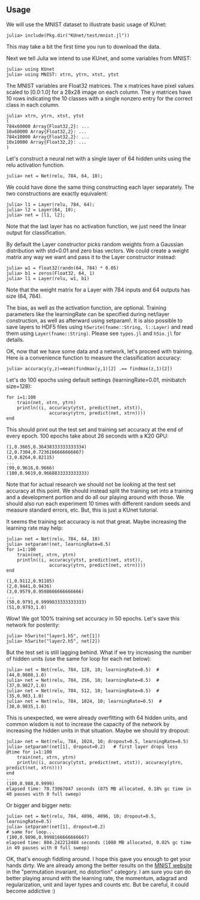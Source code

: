 ## Usage

We will use the MNIST dataset to illustrate basic usage of KUnet:
```
julia> include(Pkg.dir("KUnet/test/mnist.jl"))
```

This may take a bit the first time you run to download the data.

Next we tell Julia we intend to use KUnet, and some variables from MNIST:
```
julia> using KUnet
julia> using MNIST: xtrn, ytrn, xtst, ytst
```

The MNIST variables are Float32 matrices.  The x matrices have pixel
values scaled to [0.0:1.0] for a 28x28 image on each column.  The y
matrices have 10 rows indicating the 10 classes with a single nonzero
entry for the correct class in each column.
```
julia> xtrn, ytrn, xtst, ytst
(
784x60000 Array{Float32,2}: ...
10x60000 Array{Float32,2}: ...
784x10000 Array{Float32,2}: ...
10x10000 Array{Float32,2}: ...
)
```

Let's construct a neural net with a single layer of 64 hidden units
using the relu activation function.
```
julia> net = Net(relu, 784, 64, 10);
```

We could have done the same thing constructing each layer separately.
The two constructions are exactly equivalent:

```
julia> l1 = Layer(relu, 784, 64);
julia> l2 = Layer(64, 10);
julia> net = [l1, l2];
```

Note that the last layer has no activation function, we just need the
linear output for classification.

By default the Layer constructor picks random weights from a Gaussian
distribution with std=0.01 and zero bias vectors.  We could create a
weight matrix any way we want and pass it to the Layer constructor
instead:

```
julia> w1 = float32(randn(64, 784) * 0.05)
julia> b1 = zeros(Float32, 64, 1)
julia> l1 = Layer(relu, w1, b1)
```

Note that the weight matrix for a Layer with 784 inputs and 64 outputs
has size (64, 784).

The bias, as well as the activation function, are optional.  Training
parameters like the learningRate can be specified during net/layer
construction, as well as afterward using setparam!.  It is also
possible to save layers to HDF5 files using `h5write(fname::String,
l::Layer)` and read them using `Layer(fname::String)`.  Please see
`types.jl` and `h5io.jl` for details.

OK, now that we have some data and a network, let's proceed with training.
Here is a convenience function to measure the classification accuracy:
```
julia> accuracy(y,z)=mean(findmax(y,1)[2] .== findmax(z,1)[2])
```

Let's do 100 epochs using default settings (learningRate=0.01, minibatch size=128):
```
for i=1:100
    train(net, xtrn, ytrn)
    println((i, accuracy(ytst, predict(net, xtst)), 
                accuracy(ytrn, predict(net, xtrn))))
end
```

This should print out the test set and training set accuracy at the end of
every epoch.  100 epochs take about 26 seconds with a K20 GPU:
```
(1,0.3665,0.36438333333333334)
(2,0.7304,0.7236166666666667)
(3,0.8264,0.82115)
...
(99,0.9616,0.9666)
(100,0.9619,0.9668833333333333)
```

Note that for actual research we should not be looking at the test set 
accuracy at this point.  We should instead split the training set into a training and a development portion and do all our playing around with those.  We should also run each experiment 10 times with different random seeds and measure standard errors, etc.  But, this is just a KUnet tutorial.

It seems the training set accuracy is not that great.  Maybe increasing the learning rate may help:
```
julia> net = Net(relu, 784, 64, 10)
julia> setparam!(net, learningRate=0.5)
for i=1:100
    train(net, xtrn, ytrn)
    println((i, accuracy(ytst, predict(net, xtst)), 
                accuracy(ytrn, predict(net, xtrn))))
end

(1,0.9112,0.91185)
(2,0.9441,0.9436)
(3,0.9579,0.9598666666666666)
...
(50,0.9791,0.9999833333333333)
(51,0.9793,1.0)
```

Wow!  We got 100% training set accuracy in 50 epochs.  Let's save this network for posterity:
```
julia> h5write("layer1.h5", net[1])
julia> h5write("layer2.h5", net[2])
```

But the test set is still lagging behind.  What if we try increasing the number of hidden units (use the same for loop for each net below):
```
julia> net = Net(relu, 784, 128, 10; learningRate=0.5)  # (44,0.9808,1.0)
julia> net = Net(relu, 784, 256, 10; learningRate=0.5)  # (37,0.9827,1.0)
julia> net = Net(relu, 784, 512, 10; learningRate=0.5)  # (35,0.983,1.0)
julia> net = Net(relu, 784, 1024, 10; learningRate=0.5)  # (30,0.9835,1.0)
```

This is unexpected, we were already overfitting with 64 hidden units, and common wisdom is not to increase the capacity of the network by increasing the hidden units in that situation.  Maybe we should try dropout:
```
julia> net = Net(relu, 784, 1024, 10; dropout=0.5, learningRate=0.5)
julia> setparam!(net[1], dropout=0.2)   # first layer drops less
@time for i=1:100                                                                                                   
    train(net, xtrn, ytrn)                                                                                                 
    println((i, accuracy(ytst, predict(net, xtst)), accuracy(ytrn, predict(net, xtrn))))                                   
end
...
(100,0.988,0.9999)
elapsed time: 70.73067047 seconds (875 MB allocated, 0.18% gc time in 40 pauses with 0 full sweep)
```

Or bigger and bigger nets:
```
julia> net = Net(relu, 784, 4096, 4096, 10; dropout=0.5, learningRate=0.5)
julia> setparam!(net[1], dropout=0.2)
# same for loop...
(100,0.9896,0.9998166666666667)
elapsed time: 804.242212488 seconds (1080 MB allocated, 0.02% gc time in 49 pauses with 0 full sweep)
```
OK, that's enough fiddling around.  I hope this gave you enough to get your hands dirty.  We are already among the better results on the [MNIST website](http://yann.lecun.com/exdb/mnist) in the "permutation invariant, no distortion" category.  I am sure you can do better playing around with the learning rate, the momentum, adagrad and regularization, unit and layer types and counts etc.  But be careful, it could become addictive :)
